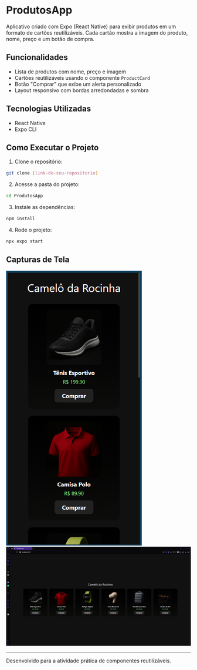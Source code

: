 # ProdutosApp

Aplicativo criado com Expo (React Native) para exibir produtos em um formato de cartões reutilizáveis. Cada cartão mostra a imagem do produto, nome, preço e um botão de compra.

## Funcionalidades

- Lista de produtos com nome, preço e imagem
- Cartões reutilizáveis usando o componente `ProductCard`
- Botão "Comprar" que exibe um alerta personalizado
- Layout responsivo com bordas arredondadas e sombra

## Tecnologias Utilizadas

- React Native
- Expo CLI

## Como Executar o Projeto

1. Clone o repositório:

```bash
git clone [link-do-seu-repositorio]
```

2. Acesse a pasta do projeto:

```bash
cd ProdutosApp
```

3. Instale as dependências:

```bash
npm install
```

4. Rode o projeto:

```bash
npx expo start
```


## Capturas de Tela

![alt text](./assets/print1.png)
![alt text](./assets/print2.png)

---

Desenvolvido para a atividade prática de componentes reutilizáveis.

